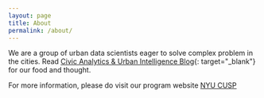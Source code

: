 ```yaml
---
layout: page
title: About
permalink: /about/
---
```





We are a group of urban data scientists eager to solve complex problem in the cities. Read [Civic Analytics & Urban Intelligence Blog](https://medium.com/cusp-civic-analytics-urban-intelligence){: target="_blank"} for our food and thought. 

For more information, please do visit our program website [NYU CUSP](http://cusp.nyu.edu/)

